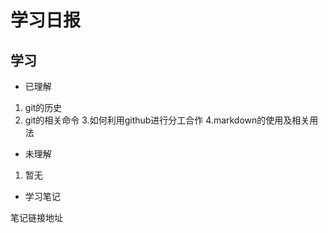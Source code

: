 # 学习日报

## 学习

* 已理解
1. git的历史
2. git的相关命令
3.如何利用github进行分工合作
4.markdown的使用及相关用法

* 未理解
1. 暂无

* 学习笔记

笔记链接地址




